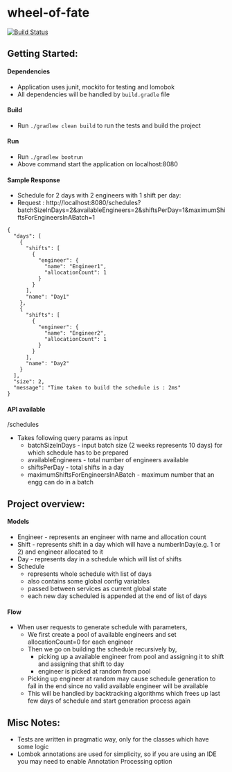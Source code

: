 # wheel-of-fate
[![Build Status](https://travis-ci.org/chinmaykulkarnee/wheel-of-fate.svg?branch=master)](https://travis-ci.org/chinmaykulkarnee/wheel-of-fate)

## Getting Started:
#### Dependencies
- Application uses junit, mockito for testing and lomobok
- All dependencies will be handled by ```build.gradle``` file

#### Build
- Run ```./gradlew clean build``` to run the tests and build the project

#### Run
- Run ```./gradlew bootrun```
- Above command start the application on localhost:8080

#### Sample Response 
- Schedule for 2 days with 2 engineers with 1 shift per day:
- Request : http://localhost:8080/schedules?batchSizeInDays=2&availableEngineers=2&shiftsPerDay=1&maximumShiftsForEngineersInABatch=1
```
{
  "days": [
    {
      "shifts": [
        {
          "engineer": {
            "name": "Engineer1",
            "allocationCount": 1
          }
        }
      ],
      "name": "Day1"
    },
    {
      "shifts": [
        {
          "engineer": {
            "name": "Engineer2",
            "allocationCount": 1
          }
        }
      ],
      "name": "Day2"
    }
  ],
  "size": 2,
  "message": "Time taken to build the schedule is : 2ms"
}
```

#### API available
/schedules
- Takes following query params as input
    - batchSizeInDays - input batch size (2 weeks represents 10 days) for which schedule has to be prepared
    - availableEngineers - total number of engineers available 
    - shiftsPerDay - total shifts in a day
    - maximumShiftsForEngineersInABatch - maximum number that an engg can do in a batch

## Project overview:
#### Models
- Engineer - represents an engineer with name and allocation count
- Shift - represents shift in a day which will have a numberInDay(e.g. 1 or 2) and engineer allocated to it
- Day - represents day in a schedule which will list of shifts
- Schedule 
    - represents whole schedule with list of days 
    - also contains some global config variables
    - passed between services as current global state
    - each new day scheduled is appended at the end of list of days   

#### Flow
- When user requests to generate schedule with parameters, 
    - We first create a pool of available engineers and set allocationCount=0 for each engineer
    - Then we go on building the schedule recursively by,
        - picking up a available engineer from pool and assigning it to shift and assigning that shift to day
        - engineer is picked at random from pool
    - Picking up engineer at random may cause schedule generation to fail in the end since no valid available engineer will be available
    - This will be handled by backtracking algorithms which frees up last few days of schedule and start generation process again  

## Misc Notes:
- Tests are written in pragmatic way, only for the classes which have some logic
- Lombok annotations are used for simplicity, so if you are using an IDE you may need to enable Annotation Processing option 